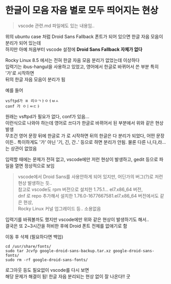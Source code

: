 # 한글이 모음 자음 별로 모두 띄어지는 현상

> vscode 관련.md 파일에도 있는 내용임..  

위의 ubuntu case 처럼 Droid Sans Fallback 폰트가 되어 있으면 한글 자음 모음이 분리가 되어 있는데  
하지만 아예 처음부터 vscode 설정에 **Droid Sans Fallback 자체가 없다**

Rocky Linux 8.5 에서는 전혀 한글 자음 모음 분리가 없었는데 이상하다   
입력기는 ibus-hangul을 사용하고 있었고, 영어에서 한글로 바뀌어서 쓴 부분 특히 '가'로 시작하면   
뒤의 한글 자음 모음이 분리가 됨   

예를 들어 
```
vsftpd가 ㅍ 리ㅇㄱㅏㅇㅓㅂㅅ   
conf 가 ㅇㅣㅆㄷㅏ
```
원래는 vsftpd가 필요가 없다, conf가 있음...  
이런식으로 나와야 하는데 영어로 쓰다가 한글로 바뀌어서 된 부분에서 위와 같은 현상 발생   
무조건 영어 문장 뒤에 한글로 가 로 시작하면 뒤의 한글은 다 분리가 되었다, 
어떤 문장이든.. 특이하게도 '가' 아닌 '기, 긴, 간..' 등으로 하면 분리가 안됨.  물론 다른 나,다,라... 는 상관이 없었음  

입력할 때에는 문제가 전혀 없고, vscode에만 저런 현상이 발생하고, gedit 등으로 파일을 열면 정상적으로 보임   

> vscode에서 Droid Sans를 사용안하게 되어 있지만, 어딘가의 버그(?)로 저런 현상 발생하는 듯..  
참고로 vscode도 rpm 버전으로 설치한 1.75.1... el7.x86_64 버전,  
dnf 로 repo 추가해서 설치한 1.76.0-1677667581.el7.x86_64 버전에서도 같은 현상,   
Rocky Linux 커널 업그레이드 등.. 소용없음  

입력기를 바꿔볼까도 했지만 vscode에만 위와 같은 현상이 발생하기도 해서..   
결국은 또 2~3시간을 허비한 후에 Droid 폰트 전체를 없애기로 함     

이동 후 삭제 (필요하다면 백업)
```
cd /usr/share/fonts/
sudo tar Jcvfp google-droid-sans-backup.tar.xz google-droid-sans-fonts/
sudo rm -rf google-droid-sans-fonts/
```

로그아웃 등도 필요없이 vscode를 다시 보면  
해당 문제가 해결이 됨! 한글 자음 분리되는 현상 없이 잘 나온다!! 굿
